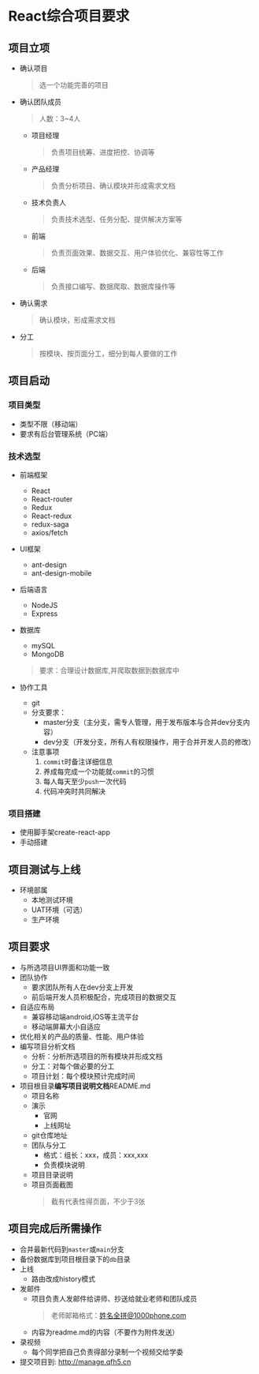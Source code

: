 # React综合项目要求

## 项目立项
* 确认项目
    > 选一个功能完善的项目
* 确认团队成员
    > 人数：3~4人
    * 项目经理
        > 负责项目统筹、进度把控、协调等
    * 产品经理
        > 负责分析项目、确认模块并形成需求文档
    * 技术负责人
        > 负责技术选型、任务分配、提供解决方案等
    * 前端
        > 负责页面效果、数据交互、用户体验优化、兼容性等工作
    * 后端
        > 负责接口编写、数据爬取、数据库操作等
* 确认需求
    > 确认模块，形成需求文档
* 分工
    > 按模块、按页面分工，细分到每人要做的工作

## 项目启动

### 项目类型
* 类型不限（移动端）
* 要求有后台管理系统（PC端）

### 技术选型
* 前端框架
    * React
    * React-router
    * Redux
    * React-redux
    * redux-saga
    * axios/fetch
* UI框架
    * ant-design
    * ant-design-mobile
    
* 后端语言
    * NodeJS
    * Express

* 数据库
    * mySQL
    * MongoDB

    >要求：合理设计数据库,并爬取数据到数据库中


* 协作工具
    * git
    * 分支要求：
        * master分支（主分支，需专人管理，用于发布版本与合并dev分支内容）
        * dev分支（开发分支，所有人有权限操作，用于合并开发人员的修改）
    * 注意事项
        1. `commit`时备注详细信息
        2. 养成每完成一个功能就`commit`的习惯
        3. 每人每天至少`push`一次代码
        4. 代码冲突时共同解决


### 项目搭建
* 使用脚手架create-react-app
* 手动搭建


## 项目测试与上线
* 环境部属
    * 本地测试环境
    * UAT环境（可选）
    * 生产环境


## 项目要求

* 与所选项目UI界面和功能一致
* 团队协作
    * 要求团队所有人在dev分支上开发
    * 前后端开发人员积极配合，完成项目的数据交互
* 自适应布局
    * 兼容移动端android,iOS等主流平台
    * 移动端屏幕大小自适应
* 优化相关的产品的质量、性能、用户体验
* 编写项目分析文档
    * 分析：分析所选项目的所有模块并形成文档
    * 分工：对每个做必要的分工
    * 项目计划：每个模块预计完成时间
* 项目根目录**编写项目说明文档**README.md
    * 项目名称
    * 演示
        * 官网
        * 上线网址
    * git仓库地址
    * 团队与分工
        * 格式：组长：xxx，成员：xxx,xxx
        * 负责模块说明
    * 项目目录说明
    * 项目页面截图
        > 截有代表性得页面，不少于3张

## 项目完成后所需操作
* 合并最新代码到`master`或`main`分支
* 备份数据库到项目根目录下的`db`目录
* 上线
    * 路由改成history模式
* 发邮件
    * 项目负责人发邮件给讲师、抄送给就业老师和团队成员
        > 老师邮箱格式：姓名全拼@1000phone.com
    * 内容为readme.md的内容（不要作为附件发送）
* 录视频
    * 每个同学把自己负责得部分录制一个视频交给学委
* 提交项目到: http://manage.qfh5.cn

